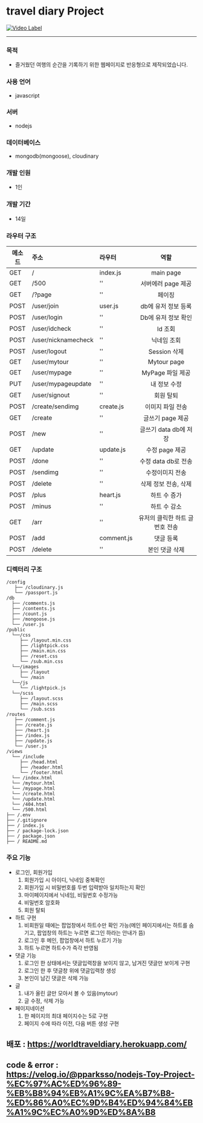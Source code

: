 # travel diary Project

[![Video Label](http://img.youtube.com/vi/yGO6OGt2Zyo/0.jpg)](https://youtu.be/yGO6OGt2Zyo)

---

### 목적

- 즐거웠던 여행의 순간을 기록하기 위한 웹페이지로 반응형으로 제작되었습니다.

### 사용 언어

- javascript

### 서버

- nodejs

### 데이터베이스

- mongodb(mongoose), cloudinary

### 개발 인원

- 1인

### 개발 기간

- 14일

### 라우터 구조

| 메소드 | 주소                | 라우터     |              역할               |
| ------ | :------------------ | :--------- | :-----------------------------: |
| GET    | /                   | index.js   |            main page            |
| GET    | /500                | ''         |       서버에러 page 제공        |
| GET    | /?page              | ''         |             페이징              |
| POST   | /user/join          | user.js    |       db에 유저 정보 등록       |
| POST   | /user/login         | ''         |       Db에 유저 정보 확인       |
| POST   | /user/idcheck       | ''         |             Id 조회             |
| POST   | /user/nicknamecheck | ''         |           닉네임 조회           |
| POST   | /user/logout        | ''         |          Session 삭제           |
| GET    | /user/mytour        | ''         |           Mytour page           |
| GET    | /user/mypage        | ''         |        MyPage 파일 제공         |
| PUT    | /user/mypageupdate  | ''         |          내 정보 수정           |
| GET    | /user/signout       | ''         |            회원 탈퇴            |
| POST   | /create/sendimg     | create.js  |        이미지 파일 전송         |
| GET    | /create             | ''         |        글쓰기 page 제공         |
| POST   | /new                | ''         |      글쓰기 data db에 저장      |
| GET    | /update             | update.js  |         수정 page 제공          |
| POST   | /done               | ''         |       수정 data db로 전송       |
| POST   | /sendimg            | ''         |         수정이미지 전송         |
| POST   | /delete             | ''         |      삭제 정보 전송, 삭제       |
| POST   | /plus               | heart.js   |          하트 수 증가           |
| POST   | /minus              | ''         |          하트 수 감소           |
| GET    | /arr                | ''         | 유저의 클릭한 하트 글 번호 전송 |
| POST   | /add                | comment.js |            댓글 등록            |
| POST   | /delete             | ''         |         본인 댓글 삭제          |

### 디렉터리 구조

```
/config
   ├── /cloudinary.js
   └── /passport.js
/db
  ├── /comments.js
  ├── /contents.js
  ├── /count.js
  ├── /mongoose.js
  └── /user.js
/public
  └──/css
     ├── /layout.min.css
     ├── /lightpick.css
     ├── /main.min.css
     ├── /reset.css
     └── /sub.min.css
  └──/images
     ├── /layout
     └── /main
  └──/js
     └── /lightpick.js
  └──/scss
     ├── /layout.scss
     ├── /main.scss
     └── /sub.scss
/routes
   ├── /comment.js
   ├── /create.js
   ├── /heart.js
   ├── /index.js
   ├── /update.js
   └── /user.js
/views
  └── /include
     ├── /head.html
     ├── /header.html
     └── /footer.html
  └── /index.html
  └── /mytour.html
  └── /mypage.html
  └── /create.html
  └── /update.html
  └── /404.html
  └── /500.html
├── /.env
├── /.gitignore
├── / index.js
├── / package-lock.json
├── / package.json
├── / README.md
```

### 주요 기능

- 로그인, 회원가입
  1. 회원가입 시 아이디, 닉네임 중복확인
  2. 회원가입 시 비밀번호를 두번 입력받아 일치하는지 확인
  3. 마이페이지에서 닉네임, 비밀번호 수정가능
  4. 비밀번호 암호화
  5. 회원 탈퇴
- 하트 구현
  1. 비회원일 때에는 팝업창에서 하트수만 확인 가능(메인 페이지에서는 하트를 숨기고, 팝업창의 하트는 누르면 로그인 하라는 안내가 뜸)
  2. 로그인 후 메인, 팝업창에서 하트 누르기 가능
  3. 하트 누르면 하트수가 즉각 반영됨
- 댓글 기능
  1. 로그인 한 상태에서는 댓글입력창을 보이지 않고, 남겨진 댓글만 보이게 구현
  2. 로그인 한 후 댓글창 위에 댓글입력창 생성
  3. 본인이 남긴 댓글은 삭제 가능
- 글
  1. 내가 올린 글만 모아서 볼 수 있음(mytour)
  2. 글 수정, 삭제 가능
- 페이지네이션
  1. 한 페이지의 최대 페이지수는 5로 구현
  2. 페이지 수에 따라 이전, 다음 버튼 생성 구현

## 배포 : https://worldtraveldiary.herokuapp.com/ 
## code & error : https://velog.io/@pparksso/nodejs-Toy-Project-%EC%97%AC%ED%96%89-%EB%B8%94%EB%A1%9C%EA%B7%B8-%ED%86%A0%EC%9D%B4%ED%94%84%EB%A1%9C%EC%A0%9D%ED%8A%B8
